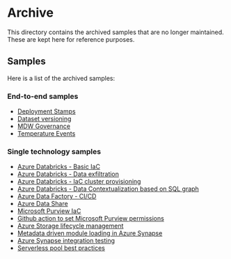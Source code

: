# Archive

This directory contains the archived samples that are no longer maintained. These are kept here for reference purposes.

## Samples

Here is a list of the archived samples:

### End-to-end samples

- [Deployment Stamps](./../archive/e2e_samples/deployment_stamps/README.md)
- [Dataset versioning](./../archive/e2e_samples/dataset_versioning/README.md)
- [MDW Governance](./../archive/e2e_samples/mdw_governance/README.md)
- [Temperature Events](./../archive/e2e_samples/temperature_events/README.md)

### Single technology samples

- [Azure Databricks - Basic IaC](./../archive/single_tech_samples/databricks_basic_azure_databricks_environment/README.md)
- [Azure Databricks - Data exfiltration](./../archive/single_tech_samples/databricks_enterprise_azure_databricks_environment/README.md)
- [Azure Databricks - IaC cluster provisioning](./../archive/single_tech_samples/databricks_cluster_provisioning_and_data_access/README.md)
- [Azure Databricks - Data Contextualization based on SQL graph](./../archive/single_tech_samples/databricks_data_contextualization_sql_graph/README.md)
- [Azure Data Factory - CI/CD](./../archive/single_tech_samples/adf_cicd/README.md)
- [Azure Data Share](./../archive/single_tech_samples/datashare_automated_data_sharing/README.md)
- [Microsoft Purview IaC](./../archive/single_tech_samples/purview_iac/README.md)
- [Github action to set Microsoft Purview permissions](./../archive/single_tech_samples/purview_managing_data_plane_permissions/README.md)
- [Azure Storage lifecycle management](./../archive/single_tech_samples/storage_lifecycle_management/README.md)
- [Metadata driven module loading in Azure Synapse](./../archive/single_tech_samples/synapse_loading_dynamic_modules/README.md)
- [Azure Synapse integration testing](./../archive/single_tech_samples/synapse_integration_testing/README.md)
- [Serverless pool best practices](./../archive/single_tech_samples/synapse_serverless/README.md)

